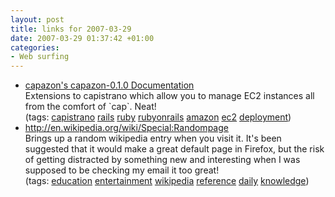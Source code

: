 ```yaml
---
layout: post
title: links for 2007-03-29
date: 2007-03-29 01:37:42 +01:00
categories:
- Web surfing
---
```

<ul class="delicious">
	<li>
		<div class="delicious-link"><a href="http://capazon.rubyforge.org/">capazon's capazon-0.1.0 Documentation</a></div>
		<div class="delicious-extended">Extensions to capistrano which allow you to manage EC2 instances all from the comfort of `cap`.  Neat!</div>
		<div class="delicious-tags">(tags: <a href="http://del.icio.us/mathie/capistrano">capistrano</a> <a href="http://del.icio.us/mathie/rails">rails</a> <a href="http://del.icio.us/mathie/ruby">ruby</a> <a href="http://del.icio.us/mathie/rubyonrails">rubyonrails</a> <a href="http://del.icio.us/mathie/amazon">amazon</a> <a href="http://del.icio.us/mathie/ec2">ec2</a> <a href="http://del.icio.us/mathie/deployment">deployment</a>)</div>
	</li>
	<li>
		<div class="delicious-link"><a href="http://en.wikipedia.org/wiki/Special:Randompage">http://en.wikipedia.org/wiki/Special:Randompage</a></div>
		<div class="delicious-extended">Brings up a random wikipedia entry when you visit it.  It's been suggested that it would make a great default page in Firefox, but the risk of getting distracted by something new and interesting when I was supposed to be checking my email it too great!</div>
		<div class="delicious-tags">(tags: <a href="http://del.icio.us/mathie/education">education</a> <a href="http://del.icio.us/mathie/entertainment">entertainment</a> <a href="http://del.icio.us/mathie/wikipedia">wikipedia</a> <a href="http://del.icio.us/mathie/reference">reference</a> <a href="http://del.icio.us/mathie/daily">daily</a> <a href="http://del.icio.us/mathie/knowledge">knowledge</a>)</div>
	</li>
</ul>
